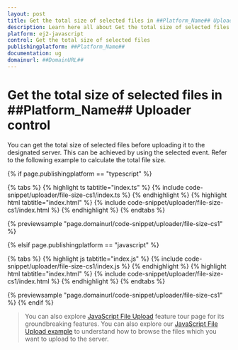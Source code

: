 ```yaml
---
layout: post
title: Get the total size of selected files in ##Platform_Name## Uploader control | Syncfusion
description: Learn here all about Get the total size of selected files in Syncfusion ##Platform_Name## Uploader control of Syncfusion Essential JS 2 and more.
platform: ej2-javascript
control: Get the total size of selected files 
publishingplatform: ##Platform_Name##
documentation: ug
domainurl: ##DomainURL##
---
```


# Get the total size of selected files in ##Platform_Name## Uploader control

You can get the total size of selected files before uploading it to the designated server. This can be achieved by using the selected event. Refer to the following example to calculate the total file size.

{% if page.publishingplatform == "typescript" %}

 {% tabs %}
{% highlight ts tabtitle="index.ts" %}
{% include code-snippet/uploader/file-size-cs1/index.ts %}
{% endhighlight %}
{% highlight html tabtitle="index.html" %}
{% include code-snippet/uploader/file-size-cs1/index.html %}
{% endhighlight %}
{% endtabs %}
        
{% previewsample "page.domainurl/code-snippet/uploader/file-size-cs1" %}

{% elsif page.publishingplatform == "javascript" %}

{% tabs %}
{% highlight js tabtitle="index.js" %}
{% include code-snippet/uploader/file-size-cs1/index.js %}
{% endhighlight %}
{% highlight html tabtitle="index.html" %}
{% include code-snippet/uploader/file-size-cs1/index.html %}
{% endhighlight %}
{% endtabs %}

{% previewsample "page.domainurl/code-snippet/uploader/file-size-cs1" %}
{% endif %}

> You can also explore [JavaScript File Upload](https://www.syncfusion.com/javascript-ui-controls/js-file-upload) feature tour page for its groundbreaking features. You can also explore our [JavaScript File Upload example](https://ej2.syncfusion.com/demos/#/material/uploader/default.html) to understand how to browse the files which you want to upload to the server.